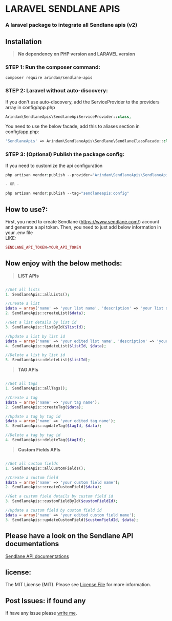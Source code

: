 # LARAVEL SENDLANE APIS

### A laravel package to integrate all Sendlane apis (v2)

## Installation

> **No dependency on PHP version and LARAVEL version**

### STEP 1: Run the composer command:

```shell
composer require arindam/sendlane-apis
```

### STEP 2: Laravel without auto-discovery:

If you don't use auto-discovery, add the ServiceProvider to the providers array in config/app.php

```php
Arindam\SendlaneApis\SendlaneApiServiceProvider::class,
```

You need to use the below facade, add this to aliases section in config/app.php:

```php
'SendlaneApis' => Arindam\SendlaneApis\Sendlane\SendlaneClassFacade::class,
```

### STEP 3: (Optional) Publish the package config:

If you need to customize the api configuration

```php
php artisan vendor:publish --provider="Arindam\SendlaneApis\SendlaneApiServiceProvider" --force

- OR -

php artisan vendor:publish --tag="sendlaneapis:config"
```

## How to use?:

First, you need to create Sendlane (https://www.sendlane.com/) account and generate a api token.
Then, you need to just add below information in your .env file  
LIKE: 
```php
SENDLANE_API_TOKEN=YOUR_API_TOKEN

```

## Now enjoy with the below methods:

> **LIST APIs**

```php

//Get all lists
1. SendlaneApis::allLists();

//Create a list
$data = array('name' => 'your list name', 'description' => 'your list description');
2. SendlaneApis::createList($data);

//Get a list details by list id
3. SendlaneApis::listById($listId);

//Update a list by list id
$data = array('name' => 'your edited list name', 'description' => 'your edited list description');
4. SendlaneApis::updateList($listId, $data);

//Delete a list by list id
5. SendlaneApis::deleteList($listId);

```

> **TAG APIs**

```php

//Get all tags
1. SendlaneApis::allTags();

//Create a tag
$data = array('name' => 'your tag name');
2. SendlaneApis::createTag($data);

//Update a tag by tag id
$data = array('name' => 'your edited tag name');
3. SendlaneApis::updateTag($tagId, $data);

//Delete a tag by tag id
4. SendlaneApis::deleteTag($tagId);

```

> **Custom Fields APIs**

```php

//Get all custom fields
1. SendlaneApis::allCustomFields();

//Create a custom field
$data = array('name' => 'your custom field name');
2. SendlaneApis::createCustomField($data);

//Get a custom field details by custom field id
3. SendlaneApis::customFieldById($customFieldId);

//Update a custom field by custom field id
$data = array('name' => 'your edited custom field name');
3. SendlaneApis::updateCustomField($customFieldId, $data);

```

## Please have a look on the Sendlane API documentations
[Sendlane API documentations](https://sendlane.stoplight.io/docs/api-documentation/4da9355124251-list-contact-add)

## license:
The MIT License (MIT). Please see [License File](https://github.com/dev-arindam-roy/laravel-sendlane-apis/blob/master/README.md) for more information.

## Post Issues: if found any
If have any issue please [write me](https://github.com/dev-arindam-roy/laravel-sendlane-apis/issues).
